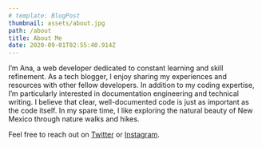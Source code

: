 ```yaml
---
# template: BlogPost
thumbnail: assets/about.jpg
path: /about
title: About Me
date: 2020-09-01T02:55:40.914Z
---
```

I’m Ana, a web developer dedicated to constant learning and skill refinement. As a tech blogger, I enjoy sharing my experiences and resources with other fellow developers. In addition to my coding expertise, I’m particularly interested in documentation engineering and technical writing. I believe that clear, well-documented code is just as important as the code itself. In my spare time, I like exploring the natural beauty of New Mexico through nature walks and hikes.



Feel free to reach out on [Twitter](https://twitter.com/anaveecodes) or [Instagram](https://instagram.com/anaveecodes).
